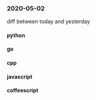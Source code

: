 ### 2020-05-02
diff between today and yesterday

#### python

#### go

#### cpp

#### javascript

#### coffeescript

